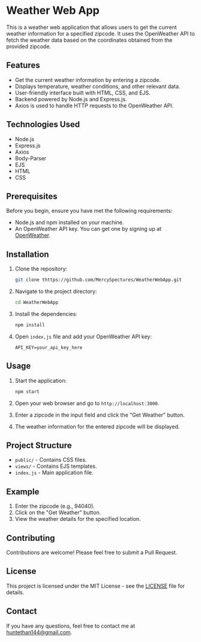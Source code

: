 # Weather Web App

This is a weather web application that allows users to get the current weather information for a specified zipcode. It uses the OpenWeather API to fetch the weather data based on the coordinates obtained from the provided zipcode.

## Features

- Get the current weather information by entering a zipcode.
- Displays temperature, weather conditions, and other relevant data.
- User-friendly interface built with HTML, CSS, and EJS.
- Backend powered by Node.js and Express.js.
- Axios is used to handle HTTP requests to the OpenWeather API.

## Technologies Used

- Node.js
- Express.js
- Axios
- Body-Parser
- EJS
- HTML
- CSS

## Prerequisites

Before you begin, ensure you have met the following requirements:

- Node.js and npm installed on your machine.
- An OpenWeather API key. You can get one by signing up at [OpenWeather](https://home.openweathermap.org/users/sign_up).

## Installation

1. Clone the repository:
    ```sh
    git clone thttps://github.com/MercySpectures/WeatherWebApp.git
    ```
2. Navigate to the project directory:
    ```sh
    cd WeatherWebApp
    ```
3. Install the dependencies:
    ```sh
    npm install
    ```
4. Open `index,js` file and add your OpenWeather API key:
    ```env
    API_KEY=your_api_key_here
    ```

## Usage

1. Start the application:
    ```sh
    npm start
    ```
2. Open your web browser and go to `http://localhost:3000`.

3. Enter a zipcode in the input field and click the "Get Weather" button.

4. The weather information for the entered zipcode will be displayed.

## Project Structure

- `public/` - Contains CSS files.
- `views/` - Contains EJS templates.
- `index.js` - Main application file.

## Example

1. Enter the zipcode (e.g., 94040).
2. Click on the "Get Weather" button.
3. View the weather details for the specified location.

## Contributing

Contributions are welcome! Please feel free to submit a Pull Request.

## License

This project is licensed under the MIT License - see the [LICENSE](LICENSE) file for details.

## Contact

If you have any questions, feel free to contact me at huntethan144@gmail.com.
